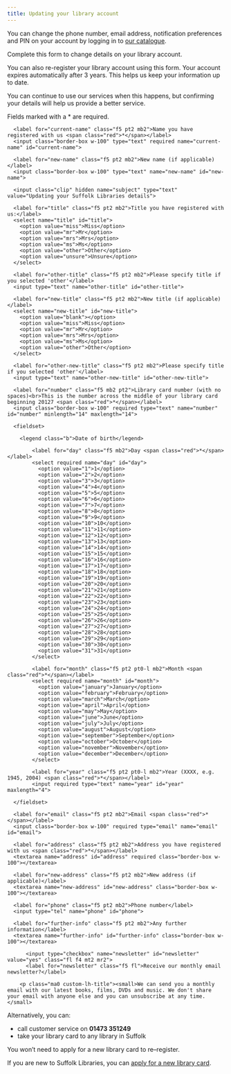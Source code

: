 ```yaml
---
title: Updating your library account
---
```


You can change the phone number, email address, notification preferences and PIN on your account by logging in to [our catalogue](https://suffolk.spydus.co.uk/).

Complete this form to change details on your library account.

You can also re-register your library account using this form. Your account expires automatically after 3 years. This helps us keep your information up to date.

You can continue to use our services when this happens, but confirming your details will help us provide a better service.

Fields marked with a <span class="red">*</span> are required.

<form class="pure-form pure-form-stacked pa3 bg-light-gray" netlify name="re-register-library-card" action="/help/updating-your-library-account/confirmation" netlify-honeypot="bot-field">

      <label for="current-name" class="f5 pt2 mb2">Name you have registered with us <span class="red">*</span></label>
      <input class="border-box w-100" type="text" required name="current-name" id="current-name">

      <label for="new-name" class="f5 pt2 mb2">New name (if applicable) </label>
      <input class="border-box w-100" type="text" name="new-name" id="new-name">

      <input class="clip" hidden name="subject" type="text" value="Updating your Suffolk Libraries details">

      <label for="title" class="f5 pt2 mb2">Title you have registered with us:</label>
      <select name="title" id="title">
        <option value="miss">Miss</option>
        <option value="mr">Mr</option>
        <option value="mrs">Mrs</option>
        <option value="ms">Ms</option>
        <option value="other">Other</option>
        <option value="unsure">Unsure</option>
      </select>

      <label for="other-title" class="f5 pt2 mb2">Please specify title if you selected 'other'</label>
      <input type="text" name="other-title" id="other-title">

      <label for="new-title" class="f5 pt2 mb2">New title (if applicable) </label>
      <select name="new-title" id="new-title">
        <option value="blank"></option>
        <option value="miss">Miss</option>
        <option value="mr">Mr</option>
        <option value="mrs">Mrs</option>
        <option value="ms">Ms</option>
        <option value="other">Other</option>
      </select>

      <label for="other-new-title" class="f5 pt2 mb2">Please specify title if you selected 'other'</label>
      <input type="text" name="other-new-title" id="other-new-title">

      <label for="number" class="f5 mb2 pt2">Library card number (with no spaces)<br>This is the number across the middle of your library card beginning 20127 <span class="red">*</span></label>
      <input class="border-box w-100" required type="text" name="number" id="number" minlength="14" maxlength="14">

      <fieldset>

        <legend class="b">Date of birth</legend>

            <label for="day" class="f5 mb2">Day <span class="red">*</span></label>
            <select required name="day" id="day">
              <option value="1">1</option>
              <option value="2">2</option>
              <option value="3">3</option>
              <option value="4">4</option>
              <option value="5">5</option>
              <option value="6">6</option>
              <option value="7">7</option>
              <option value="8">8</option>
              <option value="9">9</option>
              <option value="10">10</option>
              <option value="11">11</option>
              <option value="12">12</option>
              <option value="13">13</option>
              <option value="14">14</option>
              <option value="15">15</option>
              <option value="16">16</option>
              <option value="17">17</option>
              <option value="18">18</option>
              <option value="19">19</option>
              <option value="20">20</option>
              <option value="21">21</option>
              <option value="22">22</option>
              <option value="23">23</option>
              <option value="24">24</option>
              <option value="25">25</option>
              <option value="26">26</option>
              <option value="27">27</option>
              <option value="28">28</option>
              <option value="29">29</option>
              <option value="30">30</option>
              <option value="31">31</option>
            </select>

            <label for="month" class="f5 pt2 pt0-l mb2">Month <span class="red">*</span></label>
            <select required name="month" id="month">
              <option value="january">January</option>
              <option value="february">February</option>
              <option value="march">March</option>
              <option value="april">April</option>
              <option value="may">May</option>
              <option value="june">June</option>
              <option value="july">July</option>
              <option value="august">August</option>
              <option value="september">September</option>
              <option value="october">October</option>
              <option value="november">November</option>
              <option value="december">December</option>
            </select>

            <label for="year" class="f5 pt2 pt0-l mb2">Year (XXXX, e.g. 1945, 2004) <span class="red">*</span></label>
            <input required type="text" name="year" id="year" maxlength="4">

      </fieldset>

      <label for="email" class="f5 pt2 mb2">Email <span class="red">*</span></label>
      <input class="border-box w-100" required type="email" name="email" id="email">

      <label for="address" class="f5 pt2 mb2">Address you have registered with us <span class="red">*</span></label>
      <textarea name="address" id="address" required class="border-box w-100"></textarea>

      <label for="new-address" class="f5 pt2 mb2">New address (if applicable)</label>
      <textarea name="new-address" id="new-address" class="border-box w-100"></textarea>

      <label for="phone" class="f5 pt2 mb2">Phone number</label>
      <input type="tel" name="phone" id="phone">

      <label for="further-info" class="f5 pt2 mb2">Any further information</label>
      <textarea name="further-info" id="further-info" class="border-box w-100"></textarea>

          <input type="checkbox" name="newsletter" id="newsletter" value="yes" class="fl f4 mt2 mr2">
          <label for="newsletter" class="f5 fl">Receive our monthly email newsletter?</label>

        <p class="ma0 custom-lh-title"><small>We can send you a monthly email with our latest books, films, DVDs and music. We don't share your email with anyone else and you can unsubscribe at any time.</small>

</form>

Alternatively, you can:

- call customer service on <strong>01473 351249</strong>
- take your library card to any library in Suffolk

You won’t need to apply for a new library card to re–register.

If you are new to Suffolk Libraries, you can [apply for a new library card](https://suffolk.spydus.co.uk/cgi-bin/spydus.exe/MSGTRN/OPAC/JOIN).
